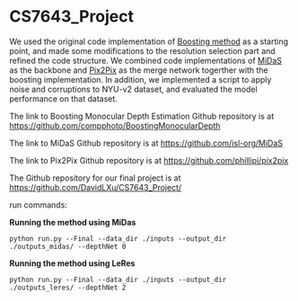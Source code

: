 # CS7643_Project
We used the original code implementation of [Boosting method](https://github.com/compphoto/BoostingMonocularDepth) as a starting point, and made some modifications to the resolution selection part and refined the code structure. We combined code implementations of [MiDaS](https://github.com/isl-org/MiDaS) as the backbone and [Pix2Pix](https://github.com/phillipi/pix2pix) as the merge network togerther with the boosting implementation. In addition, we implemented a script to apply noise and corruptions to NYU-v2 dataset, and evaluated the model performance on that dataset.

The link to Boosting Monocular Depth Estimation Github repository is at 
https://github.com/compphoto/BoostingMonocularDepth

The link to MiDaS Github repository is at 
https://github.com/isl-org/MiDaS

The link to Pix2Pix Github repository is at 
https://github.com/phillipi/pix2pix

The Github repository for our final project is at 
https://github.com/DavidLXu/CS7643_Project/

run commands:

**Running the method using MiDas**

`python run.py --Final --data_dir ./inputs --output_dir  ./outputs_midas/ --depthNet 0`

**Running the method using LeRes**

`python run.py --Final --data_dir ./inputs --output_dir  ./outputs_leres/ --depthNet 2`

